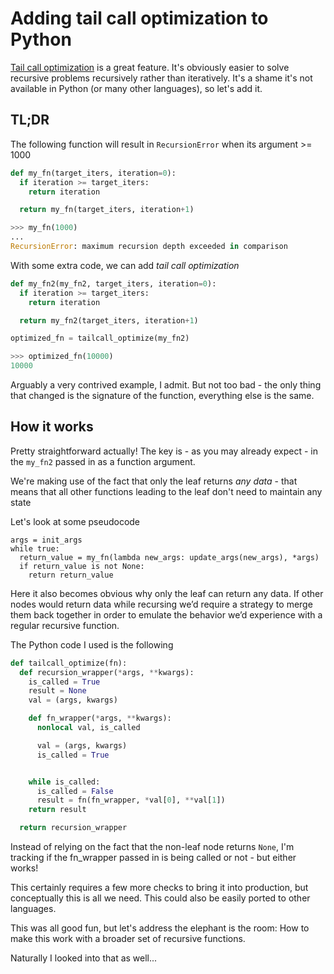 # Adding tail call optimization to Python

[Tail call optimization](https://stackoverflow.com/questions/310974/what-is-tail-call-optimization) is a great feature. It's obviously easier to solve recursive problems recursively rather than iteratively.
It's a shame it's not available in Python (or many other languages), so let's add it.

## TL;DR

The following function will result in `RecursionError` when its argument >= 1000

```python
def my_fn(target_iters, iteration=0):
  if iteration >= target_iters:
    return iteration

  return my_fn(target_iters, iteration+1)
```

```python
>>> my_fn(1000)
...
RecursionError: maximum recursion depth exceeded in comparison
```


With some extra code, we can add _tail call optimization_

```python
def my_fn2(my_fn2, target_iters, iteration=0):
  if iteration >= target_iters:
    return iteration

  return my_fn2(target_iters, iteration+1)

optimized_fn = tailcall_optimize(my_fn2)
```

```python
>>> optimized_fn(10000)
10000
```

Arguably a very contrived example, I admit.
But not too bad - the only thing that changed is the signature of the function, everything else is the same.

## How it works

Pretty straightforward actually! The key is - as you may already expect - in the `my_fn2` passed in as a function argument.

We're making use of the fact that only the leaf returns _any data_ - that means that all other functions leading to the leaf don't need to maintain any state

Let's look at some pseudocode

```
args = init_args
while true:
  return_value = my_fn(lambda new_args: update_args(new_args), *args)
  if return_value is not None:
    return return_value
```

Here it also becomes obvious why only the leaf can return any data. If other nodes would return data while recursing we’d require a strategy to merge them back together in order to emulate the behavior we’d experience with a regular recursive function.

The Python code I used is the following

```python
def tailcall_optimize(fn):
  def recursion_wrapper(*args, **kwargs):
    is_called = True
    result = None
    val = (args, kwargs)

    def fn_wrapper(*args, **kwargs):
      nonlocal val, is_called

      val = (args, kwargs)
      is_called = True


    while is_called:
      is_called = False
      result = fn(fn_wrapper, *val[0], **val[1])
    return result

  return recursion_wrapper
```


Instead of relying on the fact that the non-leaf node returns `None`, I'm tracking if the fn_wrapper passed in is being called or not - but either works!

This certainly requires a few more checks to bring it into production, but conceptually this is all we need.
This could also be easily ported to other languages.


This was all good fun, but let's address the elephant is the room: How to make this work with a broader set of recursive functions.

Naturally I looked into that as well...

